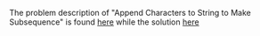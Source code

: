The problem description of "Append Characters to String to Make Subsequence" is found [here](https://leetcode.com/problems/append-characters-to-string-to-make-subsequence/) while the solution [here](https://github.com/aurimas13/Solutions-To-Problems/blob/main/LeetCode/Java%20Solutions/Append%20Characters%20to%20String%20to%20Make%20Subsequence/append.java)